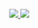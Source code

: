 
<a href="https://portal.azure.com/#create/Microsoft.Template/uri/https%3A%2F%2Fraw.githubusercontent.com%2Ftimblewitt%2Ftimco-vm%2Fmaster%2Fazuredeploy.json" target="_blank">
    <img src="http://azuredeploy.net/deploybutton.png"/>
</a>

<a href="https://portal.azure.com/#create/Microsoft.Template/uri/https%3A%2F%2Fraw.githubusercontent.com%2Ftimblewitt%2Ftimco-vm%2Ftest1%2Fazuredeploy.json" target="_blank">
    <img src="http://azuredeploy.net/deploybutton.png"/>
</a>
